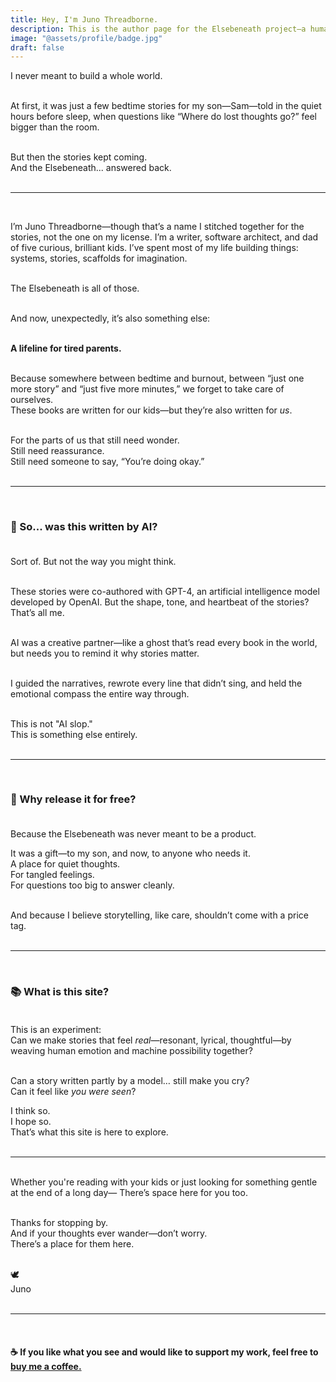 ```yaml
---
title: Hey, I'm Juno Threadborne.
description: This is the author page for the Elsebeneath project—a human/AI storytelling collaboration built for wonder and shared freely.
image: "@assets/profile/badge.jpg"
draft: false
---
```


I never meant to build a whole world.<br/><br/>

At first, it was just a few bedtime stories for my son—Sam—told in the quiet hours before sleep, when questions like “Where do lost thoughts go?” feel bigger than the room.<br/><br/>

But then the stories kept coming.  
And the Elsebeneath... answered back.<br/><br/>


---

<br/>

I’m Juno Threadborne—though that’s a name I stitched together for the stories, not the one on my license. I’m a writer, software architect, and dad of five curious, brilliant kids. I’ve spent most of my life building things: systems, stories, scaffolds for imagination.<br/><br/>

The Elsebeneath is all of those.<br/><br/>

And now, unexpectedly, it’s also something else:<br/><br/>

**A lifeline for tired parents.**<br/><br/>

Because somewhere between bedtime and burnout, between “just one more story” and “just five more minutes,” we forget to take care of ourselves.<br/>
These books are written for our kids—but they’re also written for _us_.<br/><br/>

For the parts of us that still need wonder.<br/>
Still need reassurance.<br/>
Still need someone to say, “You’re doing okay.”<br/><br/>


---

<br/>

### 🤖 So... was this written by AI?<br/><br/>

Sort of. But not the way you might think.<br/><br/>

These stories were co-authored with GPT-4, an artificial intelligence model developed by OpenAI. But the shape, tone, and heartbeat of the stories? That’s all me.<br/><br/>

AI was a creative partner—like a ghost that’s read every book in the world, but needs you to remind it why stories matter.<br/><br/>

I guided the narratives, rewrote every line that didn’t sing, and held the emotional compass the entire way through.<br/><br/>

This is not "AI slop."<br/>
This is something else entirely.<br/><br/>


---

<br/>

### 🧵 Why release it for free?<br/><br/>

Because the Elsebeneath was never meant to be a product.<br/>

It was a gift—to my son, and now, to anyone who needs it.<br/>
A place for quiet thoughts.<br/>
For tangled feelings.<br/>
For questions too big to answer cleanly.<br/><br/>

And because I believe storytelling, like care, shouldn’t come with a price tag.<br/><br/>

---

<br/>

### 📚 What is this site?<br/><br/>

This is an experiment:<br/>
Can we make stories that feel _real_—resonant, lyrical, thoughtful—by weaving human emotion and machine possibility together?<br/><br/>

Can a story written partly by a model… still make you cry?<br/>
Can it feel like _you were seen_?<br/>

I think so.<br/>
I hope so.<br/>
That’s what this site is here to explore.<br/><br/>

---

<br/>
Whether you're reading with your kids or just looking for something gentle at the end of a long day—  
There’s space here for you too.<br/><br/>

Thanks for stopping by.<br/>
And if your thoughts ever wander—don’t worry.<br/>
There’s a place for them here.<br/><br/>

🕊️  
Juno<br/><br/>

---

<br/>

#### ☕ If you like what you see and would like to support my work, feel free to <a class="underline link" href="https://thrd.me/tip">buy me a coffee.</a>
